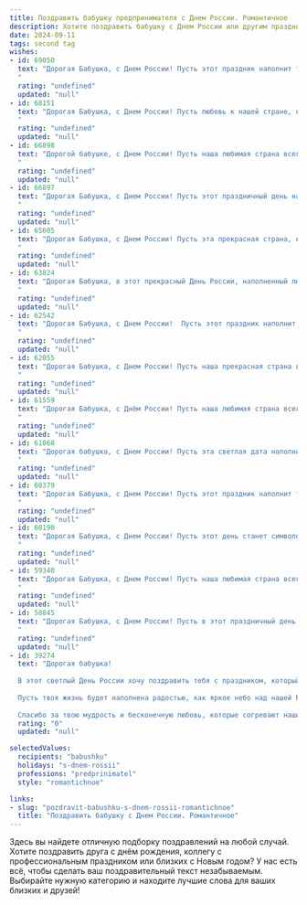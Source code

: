 ```yaml
---
title: Поздравить бабушку предпринимателя с Днем России. Романтичное
description: Хотите поздравить бабушку с Днем России или другим праздником? Наш ИИ создаст незабываемое поздравление, а вы обязательно выделитесь среди других.  
date: 2024-09-11
tags: second tag
wishes:
- id: 69050
  text: "Дорогая Бабушка, с Днем России! Пусть этот праздник наполнит тебя теплом и любовью, как твоя предпринимательская жилка наполняет нашу семью изобилием и радостью. Ты - настоящая патриотка, твоей душой  проникнут дух России,  и пусть  твоя  творческая   жилка  всегда   будет  в  движении,  а   твои   стремления   -   в   безопасности!
  "
  rating: "undefined"
  updated: "null"
- id: 68151
  text: "Дорогая Бабушка, с Днем России! Пусть любовь к нашей стране, как и ваша любовь к семье, всегда сияет яркими красками, согревая наши сердца. Желаю Вам, чтобы Ваш предпринимательский дух приносил плоды и процветание, а каждый день был полон радостных мгновений!
  "
  rating: "undefined"
  updated: "null"
- id: 66898
  text: "Дорогой бабушке, с Днем России! Пусть наша любимая страна всегда будет для тебя символом  силы, красоты и гордости! Ты, как истинный предприниматель, строящая свою жизнь с любовью и упорством, своим примером учишь нас быть сильными, уверенными в себе и всегда стремиться к вершинам. Желаю тебе здоровья, радости и процветания!
  "
  rating: "undefined"
  updated: "null"
- id: 66897
  text: "Дорогая Бабушка, с Днем России! Пусть этот праздничный день наполнит Вашу душу таким же величием и силой, как необъятные просторы нашей Родины, а Ваше предпринимательское дело процветает и приносит радость. Пусть каждый Ваш день будет соткан из любви, заботы и благополучия!
  "
  rating: "undefined"
  updated: "null"
- id: 65605
  text: "Дорогая Бабушка, с Днем России! Пусть эта прекрасная страна, которую мы так любим, дарит тебе только добрые эмоции, а твое предприимчивое сердце бьется в унисон с ее стремительным развитием.
  "
  rating: "undefined"
  updated: "null"
- id: 63824
  text: "Дорогая Бабушка, в этот прекрасный День России, наполненный любовью к Родине, я хочу пожелать тебе,  настоящему предпринимателю и хранителю семейных ценностей,  радости, процветания и бесконечного вдохновения. Пусть наша страна всегда  будет для тебя источником гордости и  основой для реализации всех твоих светлых желаний!
  "
  rating: "undefined"
  updated: "null"
- id: 62542
  text: "Дорогая Бабушка, с Днем России!  Пусть этот праздник наполнит ваше сердце любовью к нашей стране, а душа -  радостью. Желаю вам, наш дорогой предприниматель,  процветания в делах и благополучия в семье. Пусть  каждый день будет полон счастья и вдохновения!
  "
  rating: "undefined"
  updated: "null"
- id: 62055
  text: "Дорогая Бабушка, с Днем России! Пусть наша прекрасная страна всегда вдохновляет Вас, как вдохновляет своим духом и силой настоящего предпринимателя! Желаю Вам самого светлого и доброго, пусть любовь к Родине согревает Ваше сердце, а бизнес процветает!
  "
  rating: "undefined"
  updated: "null"
- id: 61559
  text: "Дорогая Бабушка, с Днём России! Пусть наша любимая страна всегда будет сильна и красива, как Вы. Пусть Ваше сердце, полное любви к Родине,  горит ярким огнём, а Ваша предпринимательская жилка приносит Вам только успех и благополучие. С праздником!
  "
  rating: "undefined"
  updated: "null"
- id: 61068
  text: "Дорогая бабушка, с Днем России! Пусть эта светлая дата наполнит Вашу жизнь радостью, теплом и любовью. Как щедрый урожай дарит земля, пусть и Ваше предпринимательское дело приносит Вам процветание и успех.
  "
  rating: "undefined"
  updated: "null"
- id: 60379
  text: "Дорогая Бабушка, с Днем России! Пусть этот праздник наполнит твою душу теплом и гордостью за нашу Родину. Пусть твой предпринимательский дух всегда будет сильным, а верные помощники – надежными. Здоровья тебе, благополучия и новых успехов!
  "
  rating: "undefined"
  updated: "null"
- id: 60190
  text: "Дорогая Бабушка, с Днем России! Пусть этот день станет символом процветания и благополучия нашей страны, а твои предпринимательские идеи будут продолжать расцветать, как самые яркие цветы на этой прекрасной земле! 🎉
  "
  rating: "undefined"
  updated: "null"
- id: 59340
  text: "Дорогая Бабушка, с Днем России! Пусть наша любимая страна всегда будет символом  любви,  счастья и процветания, как и ты -  символ  нашей семьи,  твоей безграничной любви  и  непоколебимой веры в будущее.  Пусть в твоей  жизни,  как в жизни нашей Родины, всегда царит мир и благополучие.
  "
  rating: "undefined"
  updated: "null"
- id: 58845
  text: "Дорогая Бабушка, с Днем России! Пусть в этот праздничный день ваша душа наполнится любовью к нашей Родине, а сердце согреется теплом истинной гордости за ее достижения. Пусть предпринимательская жилка всегда приносит вам радость, а успех в делах будет вдохновлять и радовать.  Счастья вам, благополучия и всех благ!
  "
  rating: "undefined"
  updated: "null"
- id: 39274
  text: "Дорогая бабушка!
  
  В этот светлый День России хочу поздравить тебя с праздником, который символизирует единство и величие нашей страны. Ты, как истинный предприниматель, всегда стремилась к успеху и вдохновляла нас своим примером.
  
  Пусть твоя жизнь будет наполнена радостью, как яркое небо над нашей Родиной, а трудности обходят стороной, как редкие тучи над мирным полем. Желаю тебе здоровья, счастья и гармонии в душе.
  
  Спасибо за твою мудрость и бесконечную любовь, которые согревают наши сердца. С этим замечательным праздником! С любовью, твоя семья."
  rating: "0"
  updated: "null"

selectedValues:
  recipients: "babushku"
  holidays: "s-dnem-rossii"
  professions: "predprinimatel"
  style: "romantichnoe"

links:
- slug: "pozdravit-babushku-s-dnem-rossii-romantichnoe"
  title: "Поздравить бабушку с Днем России. Романтичное"
---
```


Здесь вы найдете отличную подборку поздравлений на любой случай. 
Хотите поздравить друга с днём рождения, коллегу с профессиональным праздником или близких с Новым годом? У нас есть всё, чтобы сделать ваш поздравительный текст незабываемым. Выбирайте нужную категорию и находите лучшие слова для ваших близких и друзей!
